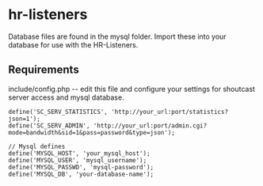 # hr-listeners

Database files are found in the mysql folder. 
Import these into your database for use with the HR-Listeners.





## Requirements ## 
include/config.php -- edit this file and configure your settings for shoutcast server access and mysql database.


```
define('SC_SERV_STATISTICS', 'http://your_url:port/statistics?json=1');
define('SC_SERV_ADMIN', 'http://your_url:port/admin.cgi?mode=bandwidth&sid=1&pass=password&type=json');

// Mysql defines
define('MYSQL_HOST', 'your_mysql_host');
define('MYSQL_USER', 'mysql_username');
define('MYSQL_PASSWD', 'mysql-password');
define('MYSQL_DB', 'your-database-name');
```